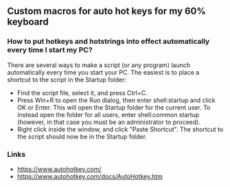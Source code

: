 ## Custom macros for auto hot keys for my 60% keyboard

### How to put hotkeys and hotstrings into effect automatically every time I start my PC?

There are several ways to make a script (or any program) launch automatically every time you start your PC. The easiest is to place a shortcut to the script in the Startup folder:

- Find the script file, select it, and press Ctrl+C.
- Press Win+R to open the Run dialog, then enter shell:startup and click OK or Enter. This will open the Startup folder for the current user. To instead open the folder for all users, enter shell:common startup (however, in that case you must be an administrator to proceed).
- Right click inside the window, and click "Paste Shortcut". The shortcut to the script should now be in the Startup folder.

### Links
- https://www.autohotkey.com/
- https://www.autohotkey.com/docs/AutoHotkey.htm


